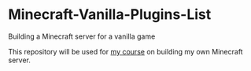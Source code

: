 # Minecraft-Vanilla-Plugins-List
Building a Minecraft server for a vanilla game

This repository will be used for [my course](https://github.com/LeManONE/How-to-create-a-Minecraft-server) on building my own Minecraft server.
